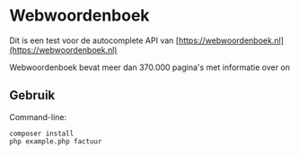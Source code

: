 # Webwoordenboek

Dit is een test voor de autocomplete API van [https://webwoordenboek.nl](https://webwoordenboek.nl)

Webwoordenboek bevat meer dan 370.000 pagina's met informatie over on

## Gebruik

Command-line:

```shell
composer install
php example.php factuur
```
